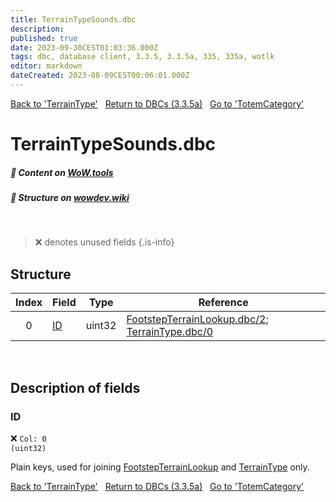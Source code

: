 ```yaml
---
title: TerrainTypeSounds.dbc
description:
published: true
date: 2023-09-30CEST01:03:36.000Z
tags: dbc, database client, 3.3.5, 3.3.5a, 335, 335a, wotlk
editor: markdown
dateCreated: 2023-08-09CEST00:06:01.000Z
---
```

<a href="https://trinitycore.info/files/DBC/335/terraintype" class="mt-5 v-btn v-btn--depressed v-btn--flat v-btn--outlined theme--light v-size--default darkblue--text text--lighten-3"><span class="v-btn__content"><i aria-hidden="true" class="v-icon notranslate v-icon--left mdi mdi-arrow-left theme--light"></i><span>Back to 'TerrainType'</span></span></a>&nbsp;&nbsp;&nbsp;<a href="https://trinitycore.info/files/DBC/335/DBC" class="mt-5 v-btn v-btn--depressed v-btn--flat v-btn--outlined theme--light v-size--default darkblue--text text--lighten-3"><span class="v-btn__content"><i aria-hidden="true" class="v-icon notranslate v-icon--left mdi mdi-home-outline theme--light"></i><span>Return to DBCs (3.3.5a)</span></span></a>&nbsp;&nbsp;&nbsp;<a href="https://trinitycore.info/files/DBC/335/totemcategory" class="mt-5 v-btn v-btn--depressed v-btn--flat v-btn--outlined theme--light v-size--default darkblue--text text--lighten-3"><span class="v-btn__content"><span>Go to 'TotemCategory'</span><i aria-hidden="true" class="v-icon notranslate v-icon--right mdi mdi-arrow-right theme--light"></i></span></a>

# TerrainTypeSounds.dbc
##### :open_book: Content on [WoW.tools](https://wow.tools/dbc/?dbc=terraintypesounds&build=3.3.5.12340)
##### :pencil: Structure on [wowdev.wiki](https://wowdev.wiki/DB/TerrainTypeSounds)
&nbsp;

> :x: denotes unused fields
{.is-info}


## Structure

| Index | Field | Type | Reference |
| :---: | --- | :---: | --- |
| 0 | [ID](#id) | uint32 | [FootstepTerrainLookup.dbc/2](/files/DBC/335/footstepterrainlookup#terrainsoundid); [TerrainType.dbc/0](/files/DBC/335/terraintype#id) |
&nbsp;
## Description of fields

### ID
:x: <code>Col: 0 (uint32)</code>

Plain keys, used for joining [FootstepTerrainLookup](/files/DBC/335/footstepterrainlookup) and [TerrainType](/files/DBC/335/terraintype) only.
&nbsp;

<a href="https://trinitycore.info/files/DBC/335/terraintype" class="mt-5 v-btn v-btn--depressed v-btn--flat v-btn--outlined theme--light v-size--default darkblue--text text--lighten-3"><span class="v-btn__content"><i aria-hidden="true" class="v-icon notranslate v-icon--left mdi mdi-arrow-left theme--light"></i><span>Back to 'TerrainType'</span></span></a>&nbsp;&nbsp;&nbsp;<a href="https://trinitycore.info/files/DBC/335/DBC" class="mt-5 v-btn v-btn--depressed v-btn--flat v-btn--outlined theme--light v-size--default darkblue--text text--lighten-3"><span class="v-btn__content"><i aria-hidden="true" class="v-icon notranslate v-icon--left mdi mdi-home-outline theme--light"></i><span>Return to DBCs (3.3.5a)</span></span></a>&nbsp;&nbsp;&nbsp;<a href="https://trinitycore.info/files/DBC/335/totemcategory" class="mt-5 v-btn v-btn--depressed v-btn--flat v-btn--outlined theme--light v-size--default darkblue--text text--lighten-3"><span class="v-btn__content"><span>Go to 'TotemCategory'</span><i aria-hidden="true" class="v-icon notranslate v-icon--right mdi mdi-arrow-right theme--light"></i></span></a>

